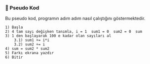 ### 📌 Pseudo Kod
Bu pseudo kod, programın adım adım nasıl çalıştığını göstermektedir.

```
1) Başla
2) 4 tam sayı değişken tanımla, i = 1  sum1 = 0  sum2 = 0  sum
3) 1 den başlayarak 100 e kadar olan sayıları al
    3.1) sum1 += i*i
    3.2) sum2 += i
4) sum = sum2 * sum2
5) Farkı ekrana yazdır
6) Bitir
```